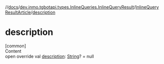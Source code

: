 //[docs](../../../index.md)/[dev.inmo.tgbotapi.types.InlineQueries.InlineQueryResult](../index.md)/[InlineQueryResultArticle](index.md)/[description](description.md)



# description  
[common]  
Content  
open override val [description](description.md): [String](https://kotlinlang.org/api/latest/jvm/stdlib/kotlin/-string/index.html)? = null  



